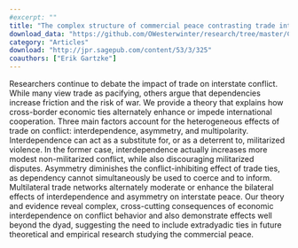 ```yaml
---
#excerpt: ""
title: "The complex structure of commercial peace contrasting trade interdependence, asymmetry, and multipolarity"
download_data: "https://github.com/OWesterwinter/research/tree/master/Complex%20Structure%20of%20Commercial%20Peace%20JPR%202016"
category: "Articles"
download: "http://jpr.sagepub.com/content/53/3/325"
coauthors: ["Erik Gartzke"]
---
```

Researchers continue to debate the impact of trade on interstate conflict. While many view trade as pacifying, others argue that dependencies increase friction and the risk of war. We provide a theory that explains how cross-border economic ties alternately enhance or impede international cooperation. Three main factors account for the heterogeneous effects of trade on conflict: interdependence, asymmetry, and multipolarity. Interdependence can act as a substitute for, or as a deterrent to, militarized violence. In the former case, interdependence actually increases more modest non-militarized conflict, while also discouraging militarized disputes. Asymmetry diminishes the conflict-inhibiting effect of trade ties, as dependency cannot simultaneously be used to coerce and to inform. Multilateral trade networks alternately moderate or enhance the bilateral effects of interdependence and asymmetry on interstate peace. Our theory and evidence reveal complex, cross-cutting consequences of economic interdependence on conflict behavior and also demonstrate effects well beyond the dyad, suggesting the need to include extradyadic ties in future theoretical and empirical research studying the commercial peace.
